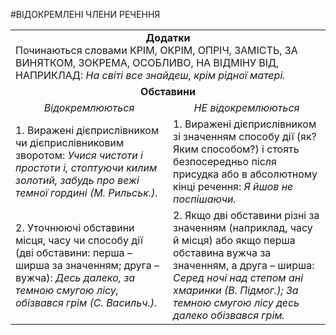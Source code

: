 #ВІДОКРЕМЛЕНІ ЧЛЕНИ РЕЧЕННЯ

<table>
	<tr>
		<td colspan="2">
			<center><b>Додатки</b></center> 
Починаються словами КРІМ, ОКРІМ, ОПРІЧ, ЗАМІСТЬ, ЗА ВИНЯТКОМ, ЗОКРЕМА, ОСОБЛИВО, НА ВІДМІНУ ВІД, НАПРИКЛАД: <i>На світі все знайдеш, крім рідної матері.</i>
		</td>	
	</tr>
	<tr>
		<td colspan="2">
			<center><b>Обставини</b></center> 
		</td>	
	</tr>
	<tr>
		<td width="50%">
			<center><i>Відокремлюються</i></center> 
		</td>
		<td width="50%">
			<center><i>НЕ відокремлюються</i></center> 
		</td>	
	</tr>
	<tr>
		<td>
			1. Виражені дієприслівником чи дієприслівниковим зворотом: <i>Учися чистоти і простоти і, стоптуючи килим золотий, забудь про вежі темної гордині (М. Рильськ.).</i>
		</td>
		<td>
			1. Виражені дієприслівником зі значенням способу дії (як? Яким способом?) і стоять безпосередньо після присудка або в абсолютному кінці речення: <i>Я йшов не поспішаючи.</i>
		</td>	
	</tr>
	<tr>
		<td>
			2. Уточнюючі обставини місця, часу чи способу дії (дві обставини: перша – ширша за значенням; друга – вужча): <i>Десь далеко, за темною смугою лісу, обізвався грім (С. Васильч.).</i>
		</td>
		<td>
			2. Якщо дві обставини різні за значенням (наприклад, часу й місця) або якщо перша обставина вужча за значенням, а друга – ширша: <i>Серед ночі над степом ані хмаринки (В. Підмог.); За темною смугою лісу десь далеко обізвався грім.</i>
		</td>	
	</tr>		
</table>	

